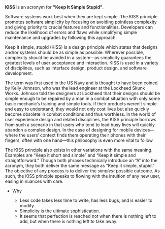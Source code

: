 **KISS** is an acronym for **"Keep It Simple Stupid"**.

Software systems work best when they are kept simple. The KISS principle promotes software simplicity by focusing on avoiding pointless complexity and giving priority to crucial features and functionalities. Developers can reduce the likelihood of errors and flaws while simplifying simple maintenance and upgrades by following this approach.

Keep it simple, stupid (KISS) is a design principle which states that designs and/or systems should be as simple as possible. Wherever possible, complexity should be avoided in a system—as simplicity guarantees the greatest levels of user acceptance and interaction. KISS is used in a variety of disciplines, such as interface design, product design, and software development.

The term was first used in the US Navy and is thought to have been coined by Kelly Johnson, who was the lead engineer at the Lockheed Skunk Works. Johnson told the designers at Lockheed that their designs should be simple enough to be repaired by a man in a combat situation with only some basic mechanic’s training and simple tools. If their products weren’t simple and easy to understand, they would not only cost lives but also quickly become obsolete in combat conditions and thus worthless. In the world of user experience design and related disciplines, the KISS principle borrows from such a scenario in that users who tend to lead busy lives will quickly abandon a complex design. In the case of designing for mobile devices—where the users’ context finds them operating their phones with their fingers, often with one hand—this philosophy is even more vital to follow.

The KISS principle also exists in other variations with the same meaning. Examples are “Keep it short and simple” and “Keep it simple and straightforward.” Though both phrases technically introduce an “A” into the acronym, they both deliver the same message as “Keep it simple, stupid.” The objective of any process is to deliver the _simplest_ possible outcome. As such, the KISS principle speaks to flowing with the intuition of any new user, easing in nuances with care.

- Why

	- Less code takes less time to write, has less bugs, and is easier to modify.
	- Simplicity is the ultimate sophistication.
	- It seems that perfection is reached not when there is nothing left to add, but when there is nothing left to take away.